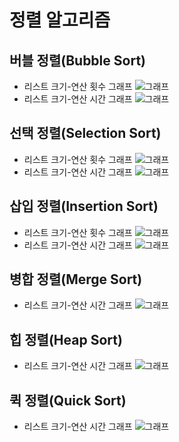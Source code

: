 # 정렬 알고리즘
## 버블 정렬(Bubble Sort)
* 리스트 크기-연산 횟수 그래프
  ![그래프](./img/bubbleSortCount.png)
* 리스트 크기-연산 시간 그래프
  ![그래프](./img/bubbleSortTime.png)
## 선택 정렬(Selection Sort)
* 리스트 크기-연산 횟수 그래프
  ![그래프](./img/selectionSortCount.png)
* 리스트 크기-연산 시간 그래프
    ![그래프](./img/selectionSortTime.png)
## 삽입 정렬(Insertion Sort)
* 리스트 크기-연산 횟수 그래프
  ![그래프](./img/insertionSortCount.png)
* 리스트 크기-연산 시간 그래프
    ![그래프](./img/insertionSortTime.png)
## 병합 정렬(Merge Sort)
* 리스트 크기-연산 시간 그래프
    ![그래프](./img/mergeSortTime.png)
## 힙 정렬(Heap Sort)
* 리스트 크기-연산 시간 그래프
    ![그래프](./img/heapSortTime.png)
## 퀵 정렬(Quick Sort)
* 리스트 크기-연산 시간 그래프
    ![그래프](./img/quickSortTime.png)